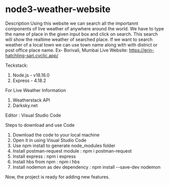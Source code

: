 # node3-weather-website
Description
Using this website we can search all the importannt components of live weather of anywhere around the world.
We have to type the name of place in the given input box and click on search.
This search will show the realtime weather of searched place.
If we want to search weather of a local town we can use town name along with with district or post office place name. Ex- Borivali, Mumbai
Live Website: https://erin-hatchling-sari.cyclic.app/

Teckstack:
1. Node.js - v18.16.0
2. Express - 4.18.2

For Live Weather Information 
1. Weatherstack API
4. Darksky.net

Editor : Visual Studio Code

Steps to download and use Code
1. Download the code to your local machine
2. Open it in using Visual Studio Code
3. Use npm install to generate node_modules folder
4. Install postman-request module : npm i postman-request
5. Install express : npm i express
6. Install hbs from npm : npm i hbs
7. Install nodemon as dev dependency : npm install --save-dev nodemon

Now, the project is ready for adding new features.
